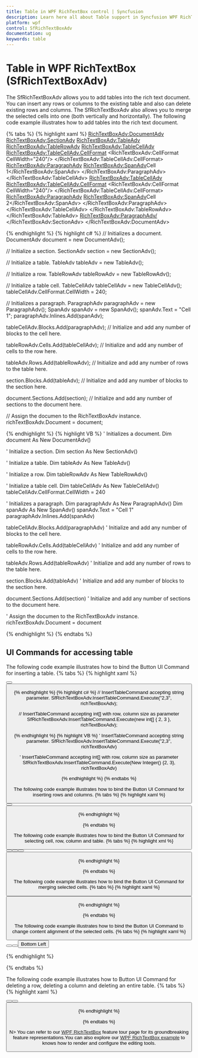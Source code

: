 ```yaml
---
title: Table in WPF RichTextBox control | Syncfusion
description: Learn here all about Table support in Syncfusion WPF RichTextBox (SfRichTextBoxAdv) control and more.
platform: wpf
control: SfRichTextBoxAdv
documentation: ug
keywords: table
---
```

# Table in WPF RichTextBox (SfRichTextBoxAdv)

The SfRichTextBoxAdv allows you to add tables into the rich text document. You can insert any rows or columns to the existing table and also can delete existing rows and columns. The SfRichTextBoxAdv also allows you to merge the selected cells into one (both vertically and horizontally).
The following code example illustrates how to add tables into the rich text document.

{% tabs %}
{% highlight xaml %}
<RichTextBoxAdv:DocumentAdv>
    <RichTextBoxAdv:SectionAdv>
        <RichTextBoxAdv:TableAdv>
            <RichTextBoxAdv:TableRowAdv>
                <RichTextBoxAdv:TableCellAdv>
                    <RichTextBoxAdv:TableCellAdv.CellFormat>
                        <RichTextBoxAdv:CellFormat CellWidth="240"/>
                    </RichTextBoxAdv:TableCellAdv.CellFormat>
                    <RichTextBoxAdv:ParagraphAdv>
                        <RichTextBoxAdv:SpanAdv>Cell 1</RichTextBoxAdv:SpanAdv>
                    </RichTextBoxAdv:ParagraphAdv>
                </RichTextBoxAdv:TableCellAdv>
                <RichTextBoxAdv:TableCellAdv>
                    <RichTextBoxAdv:TableCellAdv.CellFormat>
                        <RichTextBoxAdv:CellFormat CellWidth="240"/>
                    </RichTextBoxAdv:TableCellAdv.CellFormat>
                    <RichTextBoxAdv:ParagraphAdv>
                        <RichTextBoxAdv:SpanAdv>Cell 2</RichTextBoxAdv:SpanAdv>
                    </RichTextBoxAdv:ParagraphAdv>
                </RichTextBoxAdv:TableCellAdv>
            </RichTextBoxAdv:TableRowAdv>
        </RichTextBoxAdv:TableAdv>
        <RichTextBoxAdv:ParagraphAdv/>
    </RichTextBoxAdv:SectionAdv>
</RichTextBoxAdv:DocumentAdv>

{% endhighlight %}
{% highlight c# %}
// Initializes a document.
DocumentAdv document = new DocumentAdv();

// Initialize a section.
SectionAdv section = new SectionAdv();

// Initialize a table.
TableAdv tableAdv = new TableAdv();

// Initialize a row.
TableRowAdv tableRowAdv = new TableRowAdv();

// Initialize a table cell.
TableCellAdv tableCellAdv = new TableCellAdv();
tableCellAdv.CellFormat.CellWidth = 240;

// Initializes a paragraph.
ParagraphAdv paragraphAdv = new ParagraphAdv();
SpanAdv spanAdv = new SpanAdv();
spanAdv.Text = "Cell 1";
paragraphAdv.Inlines.Add(spanAdv);

tableCellAdv.Blocks.Add(paragraphAdv);
// Initialize and add any number of blocks to the cell here.

tableRowAdv.Cells.Add(tableCellAdv);
// Initialize and add any number of cells to the row here.

tableAdv.Rows.Add(tableRowAdv);
// Initialize and add any number of rows to the table here.

section.Blocks.Add(tableAdv);
// Initialize and add any number of blocks to the section here.

document.Sections.Add(section);
// Initialize and add any number of sections to the document here.

// Assign the documen to the RichTextBoxAdv instance.
richTextBoxAdv.Document = document;


{% endhighlight %}
{% highlight VB %}
' Initializes a document.
Dim document As New DocumentAdv()

' Initialize a section.
Dim section As New SectionAdv()

' Initialize a table.
Dim tableAdv As New TableAdv()

' Initialize a row.
Dim tableRowAdv As New TableRowAdv()

' Initialize a table cell.
Dim tableCellAdv As New TableCellAdv()
tableCellAdv.CellFormat.CellWidth = 240

' Initializes a paragraph.
Dim paragraphAdv As New ParagraphAdv()
Dim spanAdv As New SpanAdv()
spanAdv.Text = "Cell 1"
paragraphAdv.Inlines.Add(spanAdv)

tableCellAdv.Blocks.Add(paragraphAdv)
' Initialize and add any number of blocks to the cell here.

tableRowAdv.Cells.Add(tableCellAdv)
' Initialize and add any number of cells to the row here.

tableAdv.Rows.Add(tableRowAdv)
' Initialize and add any number of rows to the table here.

section.Blocks.Add(tableAdv)
' Initialize and add any number of blocks to the section here.

document.Sections.Add(section)
' Initialize and add any number of sections to the document here.

' Assign the documen to the RichTextBoxAdv instance.
richTextBoxAdv.Document = document


{% endhighlight %}
{% endtabs %}

## UI Commands for accessing table

The following code example illustrates how to bind the Button UI Command for inserting a table.
{% tabs %}
{% highlight xaml %}
<!-- Inserts the table with default size of one row and two columns -->
<Button Content="Insert Table" Command="RichTextBoxAdv:SfRichTextBoxAdv.InsertTableCommand" CommandTarget="{Binding ElementName=richTextBoxAdv}" />

<!-- Inserts the table with the size of two rows and three columns -->
<Button Content="Insert Table" Command="RichTextBoxAdv:SfRichTextBoxAdv.InsertTableCommand" CommandTarget="{Binding ElementName=richTextBoxAdv}" CommandParameter="2,3"/>


{% endhighlight %}
{% highlight c# %}
// InsertTableCommand accepting string parameter.
SfRichTextBoxAdv.InsertTableCommand.Execute("2,3", richTextBoxAdv);

// InsertTableCommand accepting int[] with row, column size as parameter
SfRichTextBoxAdv.InsertTableCommand.Execute(new int[] { 2, 3 }, richTextBoxAdv);


{% endhighlight %}
{% highlight VB %}
' InsertTableCommand accepting string parameter.
SfRichTextBoxAdv.InsertTableCommand.Execute("2,3", richTextBoxAdv)

' InsertTableCommand accepting int[] with row, column size as parameter
SfRichTextBoxAdv.InsertTableCommand.Execute(New Integer() {2, 3}, richTextBoxAdv)


{% endhighlight %}
{% endtabs %}


The following code example illustrates how to bind the Button UI Command for inserting rows and columns.
{% tabs %}
{% highlight xaml %}
<!-- Inserts one row above to the current row -->
<!-- Command parameter can be either Above or Below -->
<Button Content="Insert Row" Command="RichTextBoxAdv:SfRichTextBoxAdv.InsertRowCommand" CommandTarget="{Binding ElementName=richTextBoxAdv}" CommandParameter="Above"/>
<!-- Inserts one column to the right of current column -->
<!-- Command parameter can be either Left or Right -->
<Button Content="Insert Column" Command="RichTextBoxAdv:SfRichTextBoxAdv.InsertColumnCommand" CommandTarget="{Binding ElementName=richTextBoxAdv}" CommandParameter="Right"/>


{% endhighlight %}

{% endtabs %}

The following code example illustrates how to bind the Button UI Command for selecting cell, row, column and table.
{% tabs %}
{% highlight xml %}
<!--Selects the Cell--> 
<Button Content="Select Cell" Command="RichTextBoxAdv:SfRichTextBoxAdv.SelectCellCommand" CommandTarget="{Binding ElementName=richTextBoxAdv}" />
<!--Selects the Column-->
<Button Content="Select Column" Command="RichTextBoxAdv:SfRichTextBoxAdv.SelectColumnCommand" CommandTarget="{Binding ElementName=richTextBoxAdv}" />
<!--Selects the Row-->
<Button Content="Select Row" Command="RichTextBoxAdv:SfRichTextBoxAdv.SelectRowCommand" CommandTarget="{Binding ElementName=richTextBoxAdv}" />
<!--Selects the Table-->
<Button Content="Select Table" Command="RichTextBoxAdv:SfRichTextBoxAdv.SelectTableCommand" CommandTarget="{Binding ElementName=richTextBoxAdv}" />

{% endhighlight %}

{% endtabs %}

The following code example illustrates how to bind the Button UI Command for merging selected cells.
{% tabs %}
{% highlight xaml %}
<!-- Merges the selected cells -->
<Button Content="Merge Cells" Command="RichTextBoxAdv:SfRichTextBoxAdv.MergeSelectedCellsCommand" CommandTarget="{Binding ElementName=richTextBoxAdv}" />


{% endhighlight %}

{% endtabs %}

The following code example illustrates how to bind the Button UI Command to change content alignment of the selected cells.
{% tabs %}
{% highlight xaml %}
<!--Change cell content alignment with command parameter as comma separated(vertical alignment and text alignment)-->
<Button Content="Cell Content Alignment" Command="RichTextBoxAdv:SfRichTextBoxAdv.CellContentAlignmentCommand" CommandTarget="{Binding ElementName=richTextBoxAdv}" CommandParameter="Top,Left" />

<!--or-->

<!--Change cell content alignment with command parameter single sting (vertical alignment and text alignment)-->
<Button Content="Cell Content Alignment" Command="RichTextBoxAdv:SfRichTextBoxAdv.CellContentAlignmentCommand" CommandTarget="{Binding ElementName=richTextBoxAdv}"  CommandParameter="CenterRight"/>

<!--or-->

<!--Change cell content alignment with command parameter as string array(vertical alignment and text alignment string order respectively)-->
<Button Content="Cell Content Alignment" Command="RichTextBoxAdv:SfRichTextBoxAdv.CellContentAlignmentCommand" CommandTarget="{Binding ElementName=richTextBoxAdv}">
    <Button.CommandParameter>
        <x:Array Type="sys:String" xmlns:x="http://schemas.microsoft.com/winfx/2006/xaml" xmlns:sys="clr-namespace:System;assembly=mscorlib">
            <sys:String>Bottom</sys:String>
            <sys:String>Left</sys:String>
        </x:Array>
    </Button.CommandParameter>
</Button>


{% endhighlight %}

{% endtabs %}

The following code example illustrates how to Button UI Command for deleting a row, deleting a column and deleting an entire table.
{% tabs %}
{% highlight xaml %}
<!-- Deletes the column -->
<Button Content="Delete Column" Command="RichTextBoxAdv:SfRichTextBoxAdv.DeleteColumnCommand" CommandTarget="{Binding ElementName=richTextBoxAdv}" />
<!-- Deletes the row -->
<Button Content="Delete Row" Command="RichTextBoxAdv:SfRichTextBoxAdv.DeleteRowCommand" CommandTarget="{Binding ElementName=richTextBoxAdv}" />
<!-- Deletes the table -->
<Button Content="Delete Table" Command="RichTextBoxAdv:SfRichTextBoxAdv.DeleteTableCommand" CommandTarget="{Binding ElementName=richTextBoxAdv}" />


{% endhighlight %}

{% endtabs %}

N> You can refer to our [WPF RichTextBox](https://www.syncfusion.com/wpf-controls/richtextbox) feature tour page for its groundbreaking feature representations.You can also explore our [WPF RichTextBox example](https://github.com/syncfusion/wpf-demos/tree/master/richtextbox) to knows how to render and configure the editing tools.